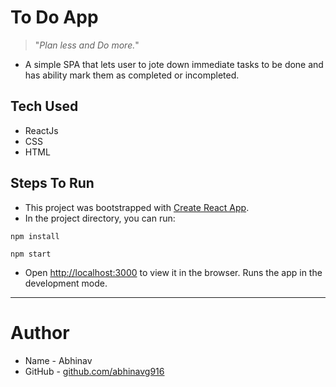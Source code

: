 # To Do App
> "_Plan less and Do more._"

* A simple SPA that lets user to jote down immediate tasks to be done and has ability mark them as completed or incompleted.

## Tech Used
* ReactJs
* CSS
* HTML

## Steps To Run
- This project was bootstrapped with [Create React App](https://github.com/facebook/create-react-app).
- In the project directory, you can run:
```
npm install
```
```
npm start
```
- Open [http://localhost:3000](http://localhost:3000) to view it in the browser. Runs the app in the development mode.

---

# Author
* Name - Abhinav
* GitHub - [github.com/abhinavg916](https://github.com/abhinavg916)
